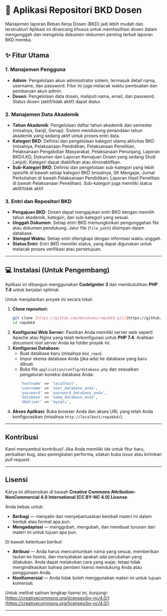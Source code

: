 # 🚀 Aplikasi Repositori BKD Dosen

Manajemen laporan Beban Kerja Dosen (BKD) jadi lebih mudah dan terstruktur! Aplikasi ini dirancang khusus untuk memfasilitasi dosen dalam mengunggah dan mengelola dokumen-dokumen penting terkait laporan BKD mereka.

## ✨ Fitur Utama

### 1. Manajemen Pengguna
* **Admin**: Pengelolaan akun administrator sistem, termasuk detail nama, username, dan password. Fitur ini juga melacak waktu pembuatan dan pembaruan akun admin.
* **Dosen**: Pengelolaan data dosen, meliputi nama, email, dan password. Status dosen (aktif/tidak aktif) dapat diatur.

### 2. Manajemen Data Akademik
* **Tahun Akademik**: Pengelolaan daftar tahun akademik dan semester (misalnya, Ganjil, Genap). Sistem mendukung penandaan tahun akademik yang sedang aktif untuk proses entri data.
* **Kategori BKD**: Definisi dan pengelolaan kategori utama aktivitas BKD (misalnya, Pelaksanaan Pendidikan, Pelaksanaan Penelitian, Pelaksanaan Pengabdian Masyarakat, Pelaksanaan Penunjang, Laporan BKD/LKD, Dokumen dan Laporan Kemajuan Dosen yang sedang Studi Lanjut). Kategori dapat diaktifkan atau dinonaktifkan.
* **Sub-Kategori BKD**: Definisi dan pengelolaan sub-kategori yang lebih spesifik di bawah setiap kategori BKD (misalnya, SK Mengajar, Jurnal Perkuliahan di bawah Pelaksanaan Pendidikan; Laporan Hasil Penelitian di bawah Pelaksanaan Penelitian). Sub-kategori juga memiliki status aktif/tidak aktif.

### 3. Entri dan Repositori BKD
* **Pengajuan BKD**: Dosen dapat mengajukan entri BKD dengan memilih tahun akademik, kategori, dan sub-kategori yang sesuai.
* **Unggah Dokumen**: Setiap entri BKD memungkinkan pengunggahan file atau dokumen pendukung. Jalur file (`file_path`) disimpan dalam database.
* **Stempel Waktu**: Setiap entri dilengkapi dengan informasi waktu unggah.
* **Status Entri**: Entri BKD memiliki status, yang dapat digunakan untuk melacak proses verifikasi atau persetujuan.

---

## 💻 Instalasi (Untuk Pengembang)

Aplikasi ini dibangun menggunakan **CodeIgniter 3** dan membutuhkan **PHP 7.4** untuk berjalan optimal.

Untuk menjalankan proyek ini secara lokal:

1.  **Clone repositori:**
    ```bash
    git clone [https://github.com/Notokumo/repobkd.git](https://github.com/Notokumo/repobkd.git])
    cd repobkd
    ```
2.  **Konfigurasi Web Server:**
    Pastikan Anda memiliki server web seperti Apache atau Nginx yang telah terkonfigurasi untuk **PHP 7.4**. Arahkan *document root* server Anda ke folder proyek ini.
3.  **Konfigurasi Database:**
    * Buat database baru (misalnya `bkd_repo`).
    * Impor skema database Anda (jika ada) ke database yang baru dibuat.
    * Buka file `application/config/database.php` dan sesuaikan pengaturan koneksi database Anda:
        ```php
        'hostname' => 'localhost',
        'username' => 'user_database_anda',
        'password' => 'password_database_anda',
        'database' => 'nama_database_anda',
        'dbdriver' => 'mysqli',
        ```
4.  **Akses Aplikasi:**
    Buka browser Anda dan akses URL yang telah Anda konfigurasikan (misalnya `http://localhost/repobkd/`).

---

## Kontribusi

Kami menyambut kontribusi! Jika Anda memiliki ide untuk fitur baru, perbaikan bug, atau peningkatan performa, silakan buka *issue* atau kirimkan *pull request*.

---

## Lisensi

Karya ini dilisensikan di bawah **Creative Commons Attribution-NonCommercial 4.0 International (CC BY-NC 4.0) License**.

Anda bebas untuk:
* **Berbagi** — menyalin dan menyebarluaskan kembali materi ini dalam bentuk atau format apa pun.
* **Mengadaptasi** — menggubah, mengubah, dan membuat turunan dari materi ini untuk tujuan apa pun.

Di bawah ketentuan berikut:
* **Atribusi** — Anda harus mencantumkan nama yang sesuai, memberikan tautan ke lisensi, dan menyatakan apakah ada perubahan yang dilakukan. Anda dapat melakukan cara yang wajar, tetapi tidak mengindikasikan bahwa pemberi lisensi mendukung Anda atau penggunaan Anda.
* **NonKomersial** — Anda tidak boleh menggunakan materi ini untuk tujuan komersial.

Untuk melihat salinan lengkap lisensi ini, kunjungi: [https://creativecommons.org/licenses/by-nc/4.0/](https://creativecommons.org/licenses/by-nc/4.0/)

---
